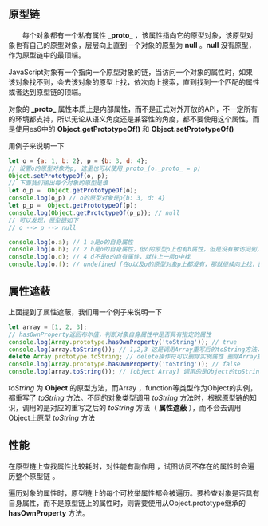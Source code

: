 ## 原型链

　　每个对象都有一个私有属性 **\_proto_** ，该属性指向它的原型对象，该原型对象也有自己的原型对象，层层向上直到一个对象的原型为 **null** 。**null** 没有原型，作为原型链中的最顶端。 
  
  JavaScript对象有一个指向一个原型对象的链，当访问一个对象的属性时，如果该对象找不到，会去该对象的原型上找，依次向上搜索，直到找到一个匹配的属性或者达到原型链的顶端。

对象的 **\_proto_** 属性本质上是内部属性，而不是正式对外开放的API，不一定所有的环境都支持，所以无论从语义角度还是兼容性的角度，都不要使用这个属性，而是使用es6中的 **Object.getPrototypeOf()** 和 **Object.setPrototypeOf()** 

用例子来说明一下

```js
let o = {a: 1, b: 2}, p = {b: 3, d: 4};
// 设置o的原型对象为p, 这里也可以使用_proto_(o._proto_ = p)
Object.setPrototypeOf(o, p);
// 下面我们输出每个对象的原型是谁
let o_p =  Object.getPrototypeOf(o); 
console.log(o_p) // o的原型对象是p{b: 3, d: 4}
let p_p =  Object.getPrototypeOf(p); 
console.log(Object.getPrototypeOf(p_p)); // null
// 可以发现，原型链如下
// o --> p --> null

console.log(o.a); // 1 a是o的自身属性
console.log(o.b); // 2 b是o的自身属性，但o的原型p上也有b属性，但是没有被访问到，这种情况就是属性遮蔽；
console.log(o.d); // 4 d不是o的自有属性，就往上一层p中找
console.log(o.f); // undefined f在o以及o的原型对象p上都没有，那就继续向上找，直到null，停止，返回undefined
```

## 属性遮蔽

上面提到了属性遮蔽，我们用一个例子来说明一下

```js
let array = [1, 2, 3];
// hasOwnProperty返回布尔值，判断对象自身属性中是否具有指定的属性
console.log(Array.prototype.hasOwnProperty('toString')); // true
console.log(array.toString()); // 1,2,3 这是调用Array重写后的toString方法，不再去往上找toString，这就是属性遮蔽
delete Array.prototype.toString; // delete操作符可以删除实例属性 删除Array重写的toString
console.log(Array.prototype.hasOwnProperty('toString')); // false
console.log(array.toString()); // [object Array] 调用的是Object的toString
```

*toString* 为 **Object** 的原型方法，而Array ，function等类型作为Object的实例，都重写了 *toString* 方法。不同的对象类型调用 *toString* 方法时，根据原型链的知识，调用的是对应的重写之后的 *toString* 方法（ **属性遮蔽** ），而不会去调用Object上原型 *toString* 方法 

## 性能

在原型链上查找属性比较耗时，对性能有副作用 ，试图访问不存在的属性时会遍历整个原型链 。

遍历对象的属性时，原型链上的每个可枚举属性都会被遍历。要检查对象是否具有自身属性，而不是原型链上的属性时，则需要使用从Object.prototype继承的 **hasOwnProperty** 方法。







